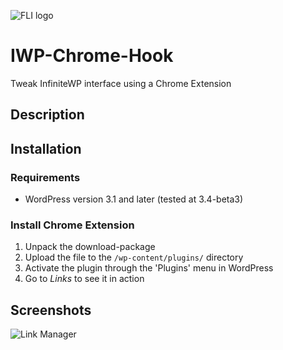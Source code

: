 ![FLI logo](https://github.com/brasofilo/featured-link-image/raw/master/logo.png)

IWP-Chrome-Hook
===============
Tweak InfiniteWP interface using a Chrome Extension

## Description

## Installation
### Requirements
* WordPress version 3.1 and later (tested at 3.4-beta3)

### Install Chrome Extension
1. Unpack the download-package
1. Upload the file to the `/wp-content/plugins/` directory
1. Activate the plugin through the 'Plugins' menu in WordPress
1. Go to *Links* to see it in action


## Screenshots
![Link Manager](https://github.com/brasofilo/featured-link-image/raw/master/screenshot-1.png)